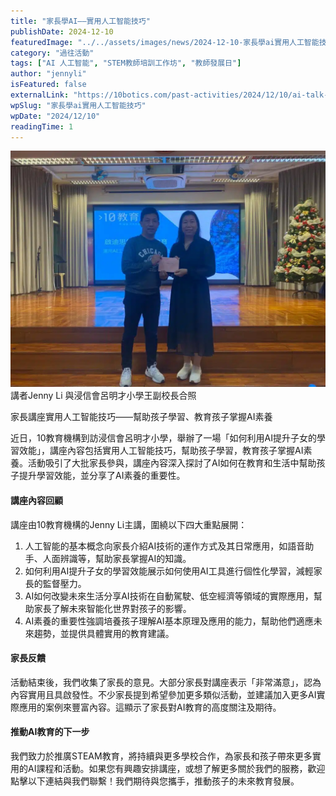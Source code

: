 ```yaml
---
title: "家長學AI——實用人工智能技巧"
publishDate: 2024-12-10
featuredImage: "../../assets/images/news/2024-12-10-家長學ai實用人工智能技巧/image1.jpeg"
category: "過往活動"
tags: ["AI 人工智能", "STEM教師培訓工作坊", "教師發展日"]
author: "jennyli"
isFeatured: false
externalLink: "https://10botics.com/past-activities/2024/12/10/ai-talk-blmcps/"
wpSlug: "家長學ai實用人工智能技巧"
wpDate: "2024/12/10"
readingTime: 1
---
```


![](../../assets/images/news/2024-12-10-家長學ai實用人工智能技巧/image2.jpeg)講者Jenny Li 與浸信會呂明才小學王副校長合照

家長講座實用人工智能技巧——幫助孩子學習、教育孩子掌握AI素養

近日，10教育機構到訪浸信會呂明才小學，舉辦了一場「如何利用AI提升子女的學習效能」，講座內容包括實用人工智能技巧，幫助孩子學習，教育孩子掌握AI素養。活動吸引了大批家長參與，講座內容深入探討了AI如何在教育和生活中幫助孩子提升學習效能，並分享了AI素養的重要性。

#### 講座內容回顧

講座由10教育機構的Jenny Li主講，圍繞以下四大重點展開：

1. 人工智能的基本概念向家長介紹AI技術的運作方式及其日常應用，如語音助手、人面辨識等，幫助家長掌握AI的知識。
2. 如何利用AI提升子女的學習效能展示如何使用AI工具進行個性化學習，減輕家長的監督壓力。
3. AI如何改變未來生活分享AI技術在自動駕駛、低空經濟等領域的實際應用，幫助家長了解未來智能化世界對孩子的影響。
4. AI素養的重要性強調培養孩子理解AI基本原理及應用的能力，幫助他們適應未來趨勢，並提供具體實用的教育建議。

#### 家長反饋

活動結束後，我們收集了家長的意見。大部分家長對講座表示「非常滿意」，認為內容實用且具啟發性。不少家長提到希望參加更多類似活動，並建議加入更多AI實際應用的案例來豐富內容。這顯示了家長對AI教育的高度關注及期待。

#### 推動AI教育的下一步

我們致力於推廣STEAM教育，將持續與更多學校合作，為家長和孩子帶來更多實用的AI課程和活動。如果您有興趣安排講座，或想了解更多關於我們的服務，歡迎點擊以下連結與我們聯繫！我們期待與您攜手，推動孩子的未來教育發展。